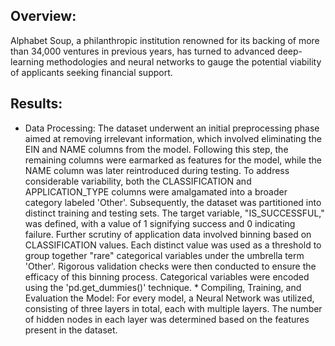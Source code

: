 ## **Overview:**
Alphabet Soup, a philanthropic institution renowned for its backing of more than 34,000 ventures in previous years, has turned to advanced deep-learning methodologies and neural networks to gauge the potential viability of applicants seeking financial support.
## **Results:**
* Data Processing: The dataset underwent an initial preprocessing phase aimed at removing irrelevant information, which involved eliminating the EIN and NAME columns from the model. Following this step, the remaining columns were earmarked as features for the model, while the NAME column was later reintroduced during testing. To address considerable variability, both the CLASSIFICATION and APPLICATION_TYPE columns were amalgamated into a broader category labeled 'Other'. Subsequently, the dataset was partitioned into distinct training and testing sets. The target variable, "IS_SUCCESSFUL," was defined, with a value of 1 signifying success and 0 indicating failure. Further scrutiny of application data involved binning based on CLASSIFICATION values. Each distinct value was used as a threshold to group together "rare" categorical variables under the umbrella term 'Other'. Rigorous validation checks were then conducted to ensure the efficacy of this binning process. Categorical variables were encoded using the 'pd.get_dummies()' technique. * Compiling, Training, and Evaluation the Model: For every model, a Neural Network was utilized, consisting of three layers in total, each with multiple layers. The number of hidden nodes in each layer was determined based on the features present in the dataset.
